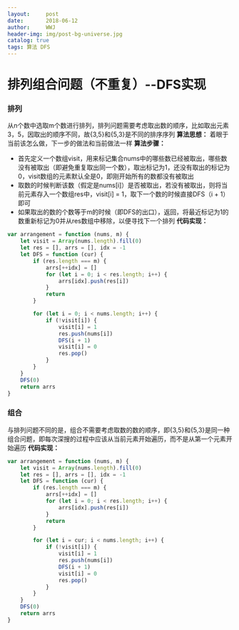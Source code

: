 ```yaml
---
layout:     post
date:       2018-06-12
author:     WWJ
header-img: img/post-bg-universe.jpg
catalog: true
tags: 算法 DFS
---
```


# 排列组合问题（不重复）--DFS实现
### 排列
从n个数中选取m个数进行排列，排列问题需要考虑取出数的顺序，比如取出元素3，5，因取出的顺序不同，故{3,5}和{5,3}是不同的排序序列
**算法思想：** 着眼于当前该怎么做，下一步的做法和当前做法一样
**算法步骤：** 
* 首先定义一个数组visit，用来标记集合nums中的哪些数已经被取出，哪些数没有被取出（即避免重复取出同一个数），取出标记为1，还没有取出的标记为0，visit数组的元素默认全是0，即刚开始所有的数都没有被取出
* 取数的时候判断该数（假定是nums[i]）是否被取出，若没有被取出，则将当前元素存入一个数组res中，visit[i] = 1，取下一个数的时候直接DFS（i + 1）即可
* 如果取出的数的个数等于m的时候（即DFS的出口），返回，将最近标记为1的数重新标记为0并从res数组中移除，以便寻找下一个排列
**代码实现：**
```javascript
var arrangement = function (nums, m) {
    let visit = Array(nums.length).fill(0)
    let res = [], arrs = [], idx = -1
    let DFS = function (cur) {
        if (res.length === m) {
            arrs[++idx] = []
            for (let i = 0; i < res.length; i++) {
                arrs[idx].push(res[i])
            }
            return
        }

        for (let i = 0; i < nums.length; i++) {
            if (!visit[i]) {
                visit[i] = 1
                res.push(nums[i])
                DFS(i + 1)
                visit[i] = 0
                res.pop()
            }
        }
    }
    DFS(0)
    return arrs
}
```
### 组合
与排列问题不同的是，组合不需要考虑取数的数的顺序，即{3,5}和{5,3}是同一种组合问题，即每次深搜的过程中应该从当前元素开始遍历，而不是从第一个元素开始遍历
**代码实现：**
```javascript
var arrangement = function (nums, m) {
    let visit = Array(nums.length).fill(0)
    let res = [], arrs = [], idx = -1
    let DFS = function (cur) {
        if (res.length === m) {
            arrs[++idx] = []
            for (let i = 0; i < res.length; i++) {
                arrs[idx].push(res[i])
            }
            return
        }

        for (let i = cur; i < nums.length; i++) {
            if (!visit[i]) {
                visit[i] = 1
                res.push(nums[i])
                DFS(i + 1)
                visit[i] = 0
                res.pop()
            }
        }
    }
    DFS(0)
    return arrs
}
```
